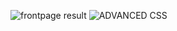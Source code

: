![frontpage result](https://s3.amazonaws.com/alu-intranet.hbtn.io/uploads/medias/2021/4/1f4cd63ecc3a8c03b0f4309b74aca179e225aabf.jpg?X-Amz-Algorithm=AWS4-HMAC-SHA256&X-Amz-Credential=AKIARDDGGGOUZTW2RLVB%2F20240914%2Fus-east-1%2Fs3%2Faws4_request&X-Amz-Date=20240914T194926Z&X-Amz-Expires=86400&X-Amz-SignedHeaders=host&X-Amz-Signature=5b5f4bf1a576f21da7d321a256057968bdb1f1832178b585fc97238e33f9a43a)
![ADVANCED CSS](https://th.bing.com/th/id/OIP.Z7oz-UE96cn06LU5Uid04gHaEK?rs=1&pid=ImgDetMain)
